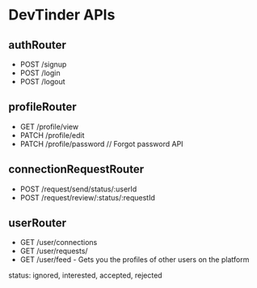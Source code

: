 # DevTinder APIs

## authRouter

- POST /signup
- POST /login
- POST /logout

## profileRouter

- GET /profile/view
- PATCH /profile/edit
- PATCH /profile/password // Forgot password API

## connectionRequestRouter

<!-- - POST /request/send/interested/:userId -->
<!-- - POST /request/send/ignored/:userId -->

- POST /request/send/status/:userId
- POST /request/review/:status/:requestId

<!-- - POST /request/review/accepted/:requestId -->
<!-- - POST /request/review/rejected/:requestId -->

## userRouter

- GET /user/connections
- GET /user/requests/
- GET /user/feed - Gets you the profiles of other users on the platform

status: ignored, interested, accepted, rejected
